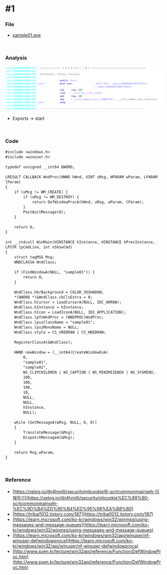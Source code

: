 # #1

### File

- [sample01.exe](./files/sample01.exe)



<br>



### Analysis

![image-1.png](images/image-1.png)

- 
    Exports → start



<br>



### Code

```
#include <windows.h>
#include <winuser.h>

typedef unsigned __int64 QWORD;

LRESULT CALLBACK WndProc(HWND hWnd, UINT uMsg, WPARAM wParam, LPARAM lParam)
{
	if (uMsg != WM_CREATE) {
		if (uMsg != WM_DESTROY) {
			return DefWindowProcA(hWnd, uMsg, wParam, lParam);
		}
		PostQuitMessage(0);
	}

	return 0;
}

int __stdcall WinMain(HINSTANCE hInstance, HINSTANCE hPrevInstance, LPSTR lpCmdLine, int nShowCmd)
{
	struct tagMSG Msg;
	WNDCLASSA WndClass;

	if (FindWindowA(NULL, "sample01")) {
		return 0;
	}

	WndClass.hbrBackground = COLOR_3DSHADOW;
	*(QWORD *)&WndClass.cbClsExtra = 0;
	WndClass.hCursor = LoadCursorA(NULL, IDC_ARROW);
	WndClass.hInstance = hInstance;
	WndClass.hIcon = LoadIconA(NULL, IDI_APPLICATION);
	WndClass.lpfnWndProc = (WNDPROC)WndProc;
	WndClass.lpszClassName = "sample01";
	WndClass.lpszMenuName = NULL;
	WndClass.style = CS_VREDRAW | CS_HREDRAW;

	RegisterClassA(&WndClass);

	HWND newWindow = (__int64)CreateWindowExA(
		0,
		"sample01",
		"sample01",
		WS_CLIPCHILDREN | WS_CAPTION | WS_MINIMIZEBOX | WS_SYSMENU, 
		100,
		100,
		100,
		10,
		NULL,
		NULL,
		hInstance,
		NULL);

	while (GetMessageA(&Msg, NULL, 0, 0))
	{
		TranslateMessage(&Msg);
		DispatchMessageA(&Msg);
	}

	return Msg.wParam;
}

```



<br>



### Reference

- [https://velog.io/@j4hmilli/securityinitcookie와-scrtcommonmainseh-이해하기](https://velog.io/@j4hmilli/securityinitcookie%EC%99%80-scrtcommonmainseh-%EC%9D%B4%ED%95%B4%ED%95%98%EA%B8%B0)
- [https://tribal1012.tistory.com/187](https://tribal1012.tistory.com/187)
- [https://learn.microsoft.com/ko-kr/windows/win32/winmsg/using-messages-and-message-queues](https://learn.microsoft.com/ko-kr/windows/win32/winmsg/using-messages-and-message-queues)
- [https://learn.microsoft.com/ko-kr/windows/win32/api/winuser/nf-winuser-defwindowproca](https://learn.microsoft.com/ko-kr/windows/win32/api/winuser/nf-winuser-defwindowproca)
- [http://www.soen.kr/lecture/win32api/reference/Function/DefWindowProc.htm](http://www.soen.kr/lecture/win32api/reference/Function/DefWindowProc.htm)
